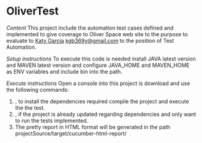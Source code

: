 # OliverTest
*Content*
This project include the automation test cases defined and implemented to give coverage to Oliver Space web site to the purpose to evaluate to [Katy Garcia](https://www.linkedin.com/in/katygb) kgb369y@gmail.com to the position of Test Automation.

*Setup instructions*
To execute this code is needed install JAVA latest version and MAVEN latest version and configure 
JAVA_HOME and MAVEN_HOME as ENV variables and include bin into the path.

*Execute instructions*
Open a console into this project is download and use the following commands:
1. <mvn clean install>, to install the dependencies required compile the project and execute the the test. 
2. <mvn test>, if the project is already updated regarding dependencies and only want to run the tests implemented.
3. The pretty report in HTML format will be generated in the path projectSource/target/cucumber-html-report/